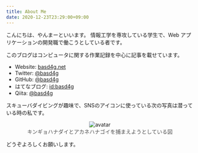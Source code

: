 ```yaml
---
title: About Me
date: 2020-12-23T23:29:00+09:00
---
```


こんにちは、やんまーといいます。
情報工学を専攻している学生で、Web アプリケーションの開発職で働こうとしている者です。

このブログはコンピュータに関する作業記録を中心に記事を載せています。

- Website: [basd4g.net](https://basd4g.net)
- Twitter: [@basd4g](https://twitter.com/basd4g)
- GitHub: [@basd4g](https://github.com/basd4g)
- はてなブログ: [id:basd4g](https://basd4g.hatenablog.com)
- Qiita: [@basd4g](https://qiita.com/basd4g)

スキューバダイビングが趣味で、SNSのアイコンに使っている次の写真は潜っている時の私です。

<div style="text-align:center;">
<img src="/img/icon-512x512.png" alt="avatar" />
</div>
<div style="text-align: center; width: 100%; color: #505050; font-size: 14px;">
キンギョハナダイとアカネハナゴイを捕まえようとしている図
</div>

どうぞよろしくお願いします。
